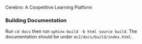 Cerebro: A Coopetitive Learning Platform

### Building Documentation

Run `cd docs` then run `sphinx-build -b html source build`. The documentation should be under `mc2/docs/build/index.html`.





